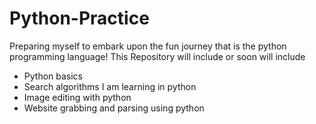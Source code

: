 # Python-Practice
Preparing myself to embark upon the fun journey that is the python programming language!
This Repository will include or soon will include
  - Python basics
  - Search algorithms I am learning in python
  - Image editing with python
  - Website grabbing and parsing using python
  
